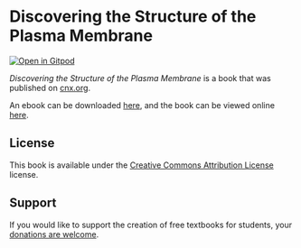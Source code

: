 # Discovering the Structure of the Plasma Membrane

[![Open in Gitpod](https://gitpod.io/button/open-in-gitpod.svg)](https://gitpod.io/from-referrer/)

_Discovering the Structure of the Plasma Membrane_ is a book that was published on [cnx.org](https://cnx.org/).

An ebook can be downloaded [here](https://github.com/cnx-user-books/cnxbook-discovering-the-structure-of-the-plasma-membrane/releases/latest), and the book can be viewed online [here](https://github.com/cnx-user-books/cnxbook-discovering-the-structure-of-the-plasma-membrane/releases/latest).

## License
This book is available under the [Creative Commons Attribution License](./LICENSE) license.

## Support
If you would like to support the creation of free textbooks for students, your [donations are welcome](https://riceconnect.rice.edu/donation/support-openstax-banner).
